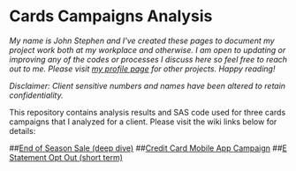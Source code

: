 # Cards Campaigns Analysis

_My name is John Stephen and I've created these pages to document my project work both at my workplace and otherwise. I am open to updating or improving any of the codes or processes I discuss here so feel free to reach out to me. Please visit [my profile page](https://github.com/jstephenj14) for other projects. Happy reading!_

_Disclaimer: Client sensitive numbers and names have been altered to retain confidentiality._

This repository contains analysis results and SAS code used for three cards campaigns that I analyzed for a client. Please visit the wiki links below for details:

##[End of Season Sale (deep dive)](https://github.com/jstephenj14/Cards-Campaigns-Analysis/wiki/End-of-Season-Sale-Analysis)
##[Credit Card Mobile App Campaign](https://github.com/jstephenj14/Cards-Campaigns-Analysis/wiki/Credit-Card-Mobile-App-Campaign)
##[E Statement Opt Out (short term)](https://github.com/jstephenj14/Cards-Campaigns-Analysis/wiki/E-Statement-Opt-Out-Short-Term-Analysis)
